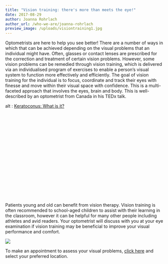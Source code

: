 ```yaml
---
title: "Vision training: there's more than meets the eye!"
date: 2017-08-29
author: Joanna Rohrlach
author_url: /who-we-are/joanna-rohrlach
preview_image: /uploads/visiontraining1.jpg
---
```


Optometrists are here to help you see better! There are a number of ways in which that can be achieved depending on the visual problems that an individual might have. Often, glasses or contact lenses are prescribed for the correction and treatment of certain vision problems. However, some vision problems can be remedied through vision training, which is delivered via an individualised program of exercises to enable a person’s visual system to function more effectively and efficiently. The goal of vision training for the individual is to focus, coordinate and track their eyes with finesse and move within their visual space with confidence. This is a multi-faceted approach that involves the eyes, brain and body. This is well-described by an optometrist from Canada in his TEDx talk.

<div class="myWrapper" style="position: relative; padding-bottom: 56.25%; height: 0;"><!--[if IE]><iframe frameborder="0" type="text/html" src="https://www.youtube.com/embed/L0pljgXZ_GA" width="100%" height="100%" style="position:absolute;top:0;left:0;width:100%;height:100%;"></iframe><![endif]--><!--[if !IE]> <--><object data="https://www.youtube.com/embed/L0pljgXZ_GA" type="text/html" width="100%" height="100%" style="position:absolute;top:0;left:0;width:100%;height:100%;">  alt : <a href="https://www.youtube.com/embed/L0pljgXZ_GA">Keratoconus: What is it?</a></object><!--> <![endif]--></div>

<br>

Patients young and old can benefit from vision therapy. Vision training is often recommended to school-aged children to assist with their learning in the classroom, however it can be helpful for many other people including athletes and avid readers. Your optometrist will discuss with you at your eye examination if vision training may be beneficial to improve your visual performance and comfort.

![](training.jpg)

To make an appointment to assess your visual problems, [click here](/contact) and select your preferred location.
